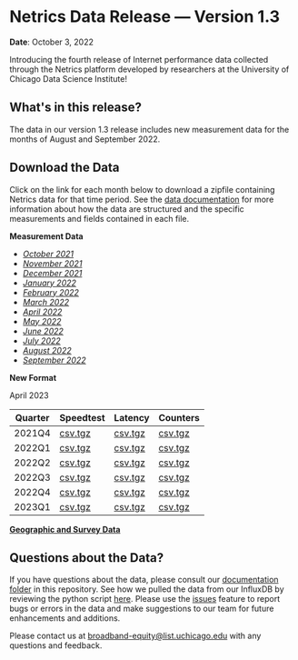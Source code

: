 # Netrics Data Release — Version 1.3
**Date**: October 3, 2022

Introducing the fourth release of Internet performance data collected through the Netrics platform developed by researchers at the University of Chicago Data Science Institute!

## What's in this release?

The data in our version 1.3 release includes new measurement data for the months of August and September 2022.

## Download the Data

Click on the link for each month below to download a zipfile containing Netrics data for that time period. See the [data documentation](https://github.com/chicago-cdac/netrics-data/blob/main/documentation/netrics-data-dictionary.md) for more information about how the data are structured and the specific measurements and fields contained in each file.

**Measurement Data**

- *[October 2021](https://uchicago.box.com/s/2tua68ccnbao39r6az72hqypphb0jh7y)*
- *[November 2021](https://uchicago.box.com/s/ua0i5bgv5bsbu8vks1gu6spfr1h9vhl9)*
- *[December 2021](https://uchicago.box.com/s/66b9tlc4fdr7hrtqgfesot2mqcvk7ib4)*
- *[January 2022](https://uchicago.box.com/s/gisvewaf4ugp1pka8ailfgaatr07sfto)*
- *[February 2022](https://uchicago.box.com/s/acx8l5gbxqpfu1w4w66jcvyptpguuge7)*
- *[March 2022](https://uchicago.box.com/s/a6fhhvav4hoauja73c79e8m22ofympib)*
- *[April 2022](https://uchicago.box.com/s/9zs5zryzthw5gorwn1y6eboeyealofz0)*
- *[May 2022](https://uchicago.box.com/s/58m0zrqd69p9pme6j1pju6o7wh3qwh9w)*
- *[June 2022](https://uchicago.box.com/s/4hz6no6ixha3jipig2c2plul1d5zgf7z)*
- *[July 2022](https://uchicago.box.com/s/g9nfl9j58jc9vdva1jepio9aey5jeqek)*
- *[August 2022](https://uchicago.box.com/s/bha2orav0ze2klh03jfead6653ouph44)*
- *[September 2022](https://uchicago.box.com/s/ekpqa339cia39vtondcoiw0705m8e4c4)*

**New Format**

April 2023

| Quarter | Speedtest | Latency | Counters |
| ---     | ---       | ---     | ---      |
| 2021Q4  | [csv.tgz](https://abbott.cs.uchicago.edu:8081/202304/chicago/netrics_speedtest_2021Q4.tgz) | [csv.tgz](https://abbott.cs.uchicago.edu:8081/202304/chicago/netrics_latency_2021Q4.tgz) | [csv.tgz](https://abbott.cs.uchicago.edu:8081/202304/chicago/netrics_counter_2021Q4.tgz) |
| 2022Q1  | [csv.tgz](https://abbott.cs.uchicago.edu:8081/202304/chicago/netrics_speedtest_2022Q1.tgz) | [csv.tgz](https://abbott.cs.uchicago.edu:8081/202304/chicago/netrics_latency_2022Q1.tgz) | [csv.tgz](https://abbott.cs.uchicago.edu:8081/202304/chicago/netrics_counter_2022Q1.tgz) |
| 2022Q2  | [csv.tgz](https://abbott.cs.uchicago.edu:8081/202304/chicago/netrics_speedtest_2022Q2.tgz) | [csv.tgz](https://abbott.cs.uchicago.edu:8081/202304/chicago/netrics_latency_2022Q2.tgz) | [csv.tgz](https://abbott.cs.uchicago.edu:8081/202304/chicago/netrics_counter_2022Q2.tgz) |
| 2022Q3  | [csv.tgz](https://abbott.cs.uchicago.edu:8081/202304/chicago/netrics_speedtest_2022Q3.tgz) | [csv.tgz](https://abbott.cs.uchicago.edu:8081/202304/chicago/netrics_latency_2022Q3.tgz) | [csv.tgz](https://abbott.cs.uchicago.edu:8081/202304/chicago/netrics_counter_2022Q3.tgz) |
| 2022Q4  | [csv.tgz](https://abbott.cs.uchicago.edu:8081/202304/chicago/netrics_speedtest_2022Q4.tgz) | [csv.tgz](https://abbott.cs.uchicago.edu:8081/202304/chicago/netrics_latency_2022Q4.tgz) | [csv.tgz](https://abbott.cs.uchicago.edu:8081/202304/chicago/netrics_counter_2022Q4.tgz) | 
| 2023Q1  | [csv.tgz](https://abbott.cs.uchicago.edu:8081/202304/chicago/netrics_speedtest_2023Q1.tgz) | [csv.tgz](https://abbott.cs.uchicago.edu:8081/202304/chicago/netrics_latency_2023Q1.tgz) | [csv.tgz](https://abbott.cs.uchicago.edu:8081/202304/chicago/netrics_counter_2023Q1.tgz) |

**[Geographic and Survey Data](https://uchicago.box.com/s/uqfh8u78zz5kab2lpggy4ko2cestmnhn)**

## Questions about the Data?

If you have questions about the data, please consult our [documentation folder](https://github.com/chicago-cdac/netrics-data/tree/main/documentation) in this repository. See how we pulled the data from our InfluxDB by reviewing the python script [here](https://github.com/chicago-cdac/netrics-data/blob/main/src/get-portal-data.py). Please use the [issues](https://github.com/chicago-cdac/netrics-data/issues) feature to report bugs or errors in the data and make suggestions to our team for future enhancements and additions.

Please contact us at [broadband-equity@list.uchicago.edu](mailto:broadband-equity@list.uchicago.edu) with any questions and feedback.
